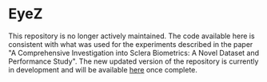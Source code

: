 # EyeZ
This repository is no longer actively maintained. The code available here is consistent with what was used for the experiments described in the paper "A Comprehensive Investigation into Sclera Biometrics: A Novel Dataset and Performance Study". The new updated version of the repository is currently in development and will be available [here](https://github.com/MatejVitek/EyeZ) once complete.
